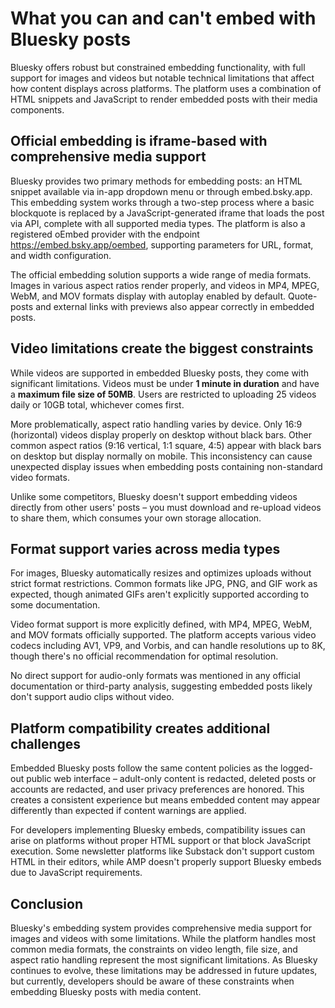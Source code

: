 # What you can and can't embed with Bluesky posts

Bluesky offers robust but constrained embedding functionality, with full support for images and videos but notable technical limitations that affect how content displays across platforms. The platform uses a combination of HTML snippets and JavaScript to render embedded posts with their media components.

## Official embedding is iframe-based with comprehensive media support

Bluesky provides two primary methods for embedding posts: an HTML snippet available via in-app dropdown menu or through embed.bsky.app. This embedding system works through a two-step process where a basic blockquote is replaced by a JavaScript-generated iframe that loads the post via API, complete with all supported media types. The platform is also a registered oEmbed provider with the endpoint https://embed.bsky.app/oembed, supporting parameters for URL, format, and width configuration.

The official embedding solution supports a wide range of media formats. Images in various aspect ratios render properly, and videos in MP4, MPEG, WebM, and MOV formats display with autoplay enabled by default. Quote-posts and external links with previews also appear correctly in embedded posts.

## Video limitations create the biggest constraints

While videos are supported in embedded Bluesky posts, they come with significant limitations. Videos must be under **1 minute in duration** and have a **maximum file size of 50MB**. Users are restricted to uploading 25 videos daily or 10GB total, whichever comes first.

More problematically, aspect ratio handling varies by device. Only 16:9 (horizontal) videos display properly on desktop without black bars. Other common aspect ratios (9:16 vertical, 1:1 square, 4:5) appear with black bars on desktop but display normally on mobile. This inconsistency can cause unexpected display issues when embedding posts containing non-standard video formats.

Unlike some competitors, Bluesky doesn't support embedding videos directly from other users' posts – you must download and re-upload videos to share them, which consumes your own storage allocation.

## Format support varies across media types

For images, Bluesky automatically resizes and optimizes uploads without strict format restrictions. Common formats like JPG, PNG, and GIF work as expected, though animated GIFs aren't explicitly supported according to some documentation.

Video format support is more explicitly defined, with MP4, MPEG, WebM, and MOV formats officially supported. The platform accepts various video codecs including AV1, VP9, and Vorbis, and can handle resolutions up to 8K, though there's no official recommendation for optimal resolution.

No direct support for audio-only formats was mentioned in any official documentation or third-party analysis, suggesting embedded posts likely don't support audio clips without video.

## Platform compatibility creates additional challenges

Embedded Bluesky posts follow the same content policies as the logged-out public web interface – adult-only content is redacted, deleted posts or accounts are redacted, and user privacy preferences are honored. This creates a consistent experience but means embedded content may appear differently than expected if content warnings are applied.

For developers implementing Bluesky embeds, compatibility issues can arise on platforms without proper HTML support or that block JavaScript execution. Some newsletter platforms like Substack don't support custom HTML in their editors, while AMP doesn't properly support Bluesky embeds due to JavaScript requirements.

## Conclusion

Bluesky's embedding system provides comprehensive media support for images and videos with some limitations. While the platform handles most common media formats, the constraints on video length, file size, and aspect ratio handling represent the most significant limitations. As Bluesky continues to evolve, these limitations may be addressed in future updates, but currently, developers should be aware of these constraints when embedding Bluesky posts with media content.